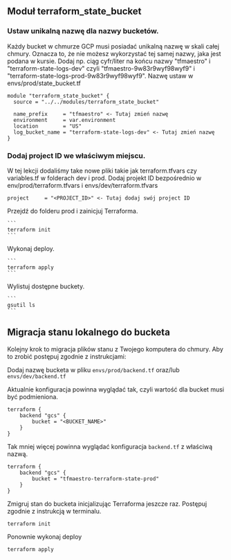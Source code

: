## Moduł terraform_state_bucket

### Ustaw unikalną nazwę dla nazwy bucketów.

Każdy bucket w chmurze GCP musi posiadać unikalną nazwę w skali całej chmury. Oznacza to, że nie możesz wykorzystać tej samej nazwy, jaka jest podana w kursie. Dodaj np. ciąg cyfr/liter na końcu nazwy "tfmaestro" i "terraform-state-logs-dev" czyli "tfmaestro-9w83r9wyf98wyf9" i "terraform-state-logs-prod-9w83r9wyf98wyf9". Nazwę ustaw w envs/prod/state_bucket.tf

```
module "terraform_state_bucket" {
  source = "../../modules/terraform_state_bucket"

  name_prefix     = "tfmaestro" <- Tutaj zmień nazwę
  environment     = var.environment
  location        = "US"
  log_bucket_name = "terraform-state-logs-dev" <- Tutaj zmień nazwę
}
```
### Dodaj project ID we właściwym miejscu.

W tej lekcji dodaliśmy take nowe pliki takie jak terraform.tfvars czy variables.tf w folderach dev i prod.
Dodaj projekt ID bezpośrednio w env/prod/terraform.tfvars i envs/dev/terraform.tfvars

```
project     = "<PROJECT_ID>" <- Tutaj dodaj swój project ID
```

Przejdź do folderu prod i zainicjuj Terraforma.
    
    ```
    terraform init
    ```
    
Wykonaj deploy.
    
    ```
    terraform apply
    ```
    
Wylistuj dostępne buckety.
    
    ```
    gsutil ls
    ```


## Migracja stanu lokalnego do bucketa

Kolejny krok to migracja plików stanu z Twojego komputera do chmury.
Aby to zrobić postępuj zgodnie z instrukcjami:

Dodaj nazwę bucketa w pliku `envs/prod/backend.tf` oraz/lub `envs/dev/backend.tf`

Aktualnie konfiguracja powinna wyglądać tak, czyli wartość dla bucket musi być podmieniona.
```
terraform {
    backend "gcs" {
        bucket = "<BUCKET_NAME>"
    }
}
```
Tak mniej więcej powinna wyglądać konfiguracja `backend.tf` z właściwą nazwą.

```
terraform {
    backend "gcs" {
        bucket = "tfmaestro-terraform-state-prod"
    }
}
```

Zmigruj stan do bucketa inicjalizując Terraforma jeszcze raz.
Postępuj zgodnie z instrukcją w terminalu.

```
terraform init
```

Ponownie wykonaj deploy

```
terraform apply
```
